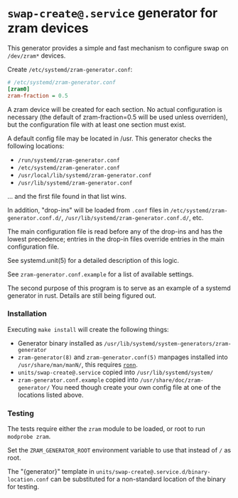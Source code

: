 # `swap-create@.service` generator for zram devices

This generator provides a simple and fast mechanism to configure swap on `/dev/zram*` devices.

Create `/etc/systemd/zram-generator.conf`:

```ini
# /etc/systemd/zram-generator.conf
[zram0]
zram-fraction = 0.5
```

A zram device will be created for each section. No actual
configuration is necessary (the default of zram-fraction=0.5 will be
used unless overriden), but the configuration file with at least one
section must exist.

A default config file may be located in /usr.
This generator checks the following locations:
* `/run/systemd/zram-generator.conf`
* `/etc/systemd/zram-generator.conf`
* `/usr/local/lib/systemd/zram-generator.conf`
* `/usr/lib/systemd/zram-generator.conf`

… and the first file found in that list wins.

In addition, "drop-ins" will be loaded from `.conf` files in
`/etc/systemd/zram-generator.conf.d/`,
`/usr/lib/systemd/zram-generator.conf.d/`, etc.

The main configuration file is read before any of the drop-ins and has
the lowest precedence; entries in the drop-in files override entries
in the main configuration file.

See systemd.unit(5) for a detailed description of this logic.

See `zram-generator.conf.example` for a list of available settings.


The second purpose of this program is to serve as an example of a
systemd generator in rust. Details are still being figured out.

### Installation

Executing `make install` will create the following things:
* Generator binary installed as `/usr/lib/systemd/system-generators/zram-generator`
* `zram-generator(8)` and `zram-generator.conf(5)` manpages installed into `/usr/share/man/manN/`, this requires [`ronn`](https://github.com/apjanke/ronn-ng).
* `units/swap-create@.service` copied into `/usr/lib/systemd/system/`
* `zram-generator.conf.example` copied into `/usr/share/doc/zram-generator/`
You need though create your own config file at one of the locations listed above.

### Testing

The tests require either the `zram` module to be loaded, or root to run `modprobe zram`.

Set the `ZRAM_GENERATOR_ROOT` environment variable to use that
instead of `/` as root.

The "{generator}" template in `units/swap-create@.service.d/binary-location.conf`
can be substituted for a non-standard location of the binary for testing.
